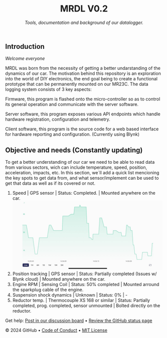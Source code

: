 <header>

<!--
  <<< Author notes: Course header >>>
  Include a 1280×640 image, course title in sentence case, and a concise description in emphasis.
  In your repository settings: enable template repository, add your 1280×640 social image, auto delete head branches.
  Add your open source license, GitHub uses MIT license.
-->

# MRDL V0.2

_Tools, documentation and background of our datalogger._

</header>

<!--
  <<< Author notes: Step 1 >>>
  Choose 3-5 steps for your course.
  The first step is always the hardest, so pick something easy!
  Link to docs.github.com for further explanations.
  Encourage users to open new tabs for steps!
-->

## Introduction

_Welcome everyone_

MRDL was born from the necessity of getting a better undarstanding of the dynamics of our car. The motivation behind this repository is an exploration into the world of DIY electronics, the end goal being to create a functional prototype that can be permanently mounted on our MR23C.
The data logging system consists of 3 key aspects:

Firmware, this program is flashed onto the micro-controller so as to control its general operation and communicate with the server software.

Server software, this program exposes various API endpoints which handle hardware registration, configuration and telemetry.

Client software, this program is the source code for a web based interface for hardware reporting and configuration. (Currently using Blynk)

## Objective and needs (Constantly updating)

To get a better understanding of our car we need to be able to read data from various sectors, wich can include temperature, speed, position, acceleration, impacts, etc.
In this section, we´ll add a quick list mencioning the key spots to get data from, and what sensor/implement can be used to get that data as well as if its covered or not.

1. Speed | GPS sensor | Status: Completed. | Mounted anywhere on the car.
     ![speed](/docs/images/gps_speedgraphs_sample.jpg)
2. Position tracking | GPS sensor | Status: Partially completed (Issues w/ Blynk cloud) | Mounted anywhere on the car.
3. Engine RPM | Sensing Coil | Status: 50% completed | Mounted arround the sparkplug cable of the engine.
4. Suspension shock dynamics | Unknown | Status: 0% | -
5. Reductor temp. | Thermocouple XS 168 or similar | Status: Partially completed, prog. completed, sensor unmounted | Bolted directly on the reductor.


Get help: [Post in our discussion board](https://github.com/orgs/skills/discussions/categories/introduction-to-github) &bull; [Review the GitHub status page](https://www.githubstatus.com/)

&copy; 2024 GitHub &bull; [Code of Conduct](https://www.contributor-covenant.org/version/2/1/code_of_conduct/code_of_conduct.md) &bull; [MIT License](https://gh.io/mit)

</footer>
